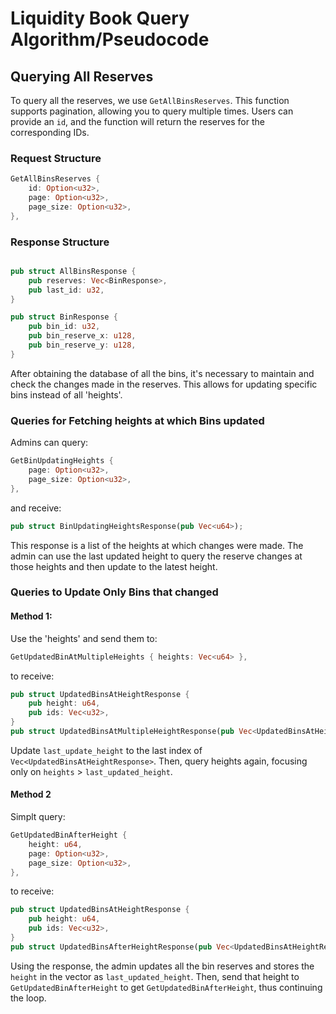 # Liquidity Book Query Algorithm/Pseudocode

## Querying All Reserves

To query all the reserves, we use `GetAllBinsReserves`. This function supports pagination, allowing you to query multiple times. Users can provide an `id`, and the function will return the reserves for the corresponding IDs.

### Request Structure

```rust
GetAllBinsReserves {
    id: Option<u32>,
    page: Option<u32>,
    page_size: Option<u32>,
},
```
### Response Structure

```rust

pub struct AllBinsResponse {
    pub reserves: Vec<BinResponse>,
    pub last_id: u32,
}

pub struct BinResponse {
    pub bin_id: u32,
    pub bin_reserve_x: u128,
    pub bin_reserve_y: u128,
}
```

After obtaining the database of all the bins, it's necessary to maintain and check the changes made in the reserves. This allows for updating specific bins instead of all 'heights'.

### Queries for Fetching heights at which Bins updated

Admins can query:

```rust
GetBinUpdatingHeights {
    page: Option<u32>,
    page_size: Option<u32>,
},

```
and receive:

```rust
pub struct BinUpdatingHeightsResponse(pub Vec<u64>);
```
This response is a list of the heights at which changes were made. The admin can use the last updated height to query the reserve changes at those heights and then update to the latest height.

### Queries to Update Only Bins that changed

#### Method 1:
Use the 'heights' and send them to:
```rust
GetUpdatedBinAtMultipleHeights { heights: Vec<u64> },

```
to receive:

```rust
pub struct UpdatedBinsAtHeightResponse {
    pub height: u64,
    pub ids: Vec<u32>,
}
pub struct UpdatedBinsAtMultipleHeightResponse(pub Vec<UpdatedBinsAtHeightResponse>);

```

Update `last_update_height` to the last index of `Vec<UpdatedBinsAtHeightResponse>`.
Then, query heights again, focusing only on `heights` > `last_updated_height`.


#### Method 2

Simplt query:

```rust
GetUpdatedBinAfterHeight {
    height: u64,
    page: Option<u32>,
    page_size: Option<u32>,
},

```
to receive:
```rust
pub struct UpdatedBinsAtHeightResponse {
    pub height: u64,
    pub ids: Vec<u32>,
}
pub struct UpdatedBinsAfterHeightResponse(pub Vec<UpdatedBinsAtHeightResponse>);
```

Using the response, the admin updates all the bin reserves and stores the `height` in the vector as `last_updated_height`. Then, send that height to `GetUpdatedBinAfterHeight` to get `GetUpdatedBinAfterHeight`, thus continuing the loop.